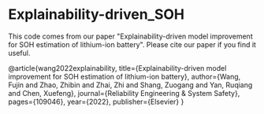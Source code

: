 # Explainability-driven_SOH

This code comes from our paper "Explainability-driven model improvement for SOH estimation of lithium-ion battery".
Please cite our paper if you find it useful.


@article{wang2022explainability,
  title={Explainability-driven model improvement for SOH estimation of lithium-ion battery},
  author={Wang, Fujin and Zhao, Zhibin and Zhai, Zhi and Shang, Zuogang and Yan, Ruqiang and Chen, Xuefeng},
  journal={Reliability Engineering \& System Safety},
  pages={109046},
  year={2022},
  publisher={Elsevier}
}

